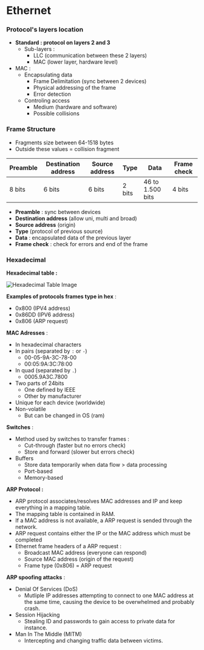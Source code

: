# Ethernet

### Protocol's layers location

- **Standard : protocol on layers 2 and 3**
	- Sub-layers :
		- LLC (communication between these 2 layers)
		- MAC (lower layer, hardware level)
- MAC :
	- Encapsulating data
		- Frame Delimitation (sync between 2 devices)
		- Physical addressing of the frame
		- Error detection
	- Controling access
		- Medium (hardware and software)
		- Possible collisions

### Frame Structure

- Fragments size between 64-1518 bytes
- Outside these values = collision fragment

|Preamble|Destination address|Source address|Type|Data|Frame check|
|---------|----------------------|--------------|----|-------|----------------|
|8 bits|6 bits|6 bits|2 bits|46 to 1.500 bits|4 bits|

- **Preamble** : sync between devices
- **Destination address** (allow uni, multi and broad)
- **Source address** (origin)
- **Type** (protocol of previous source)
- **Data** : encapsulated data of the previous layer
- **Frame check** : check for errors and end of the frame

### Hexadecimal

**Hexadecimal table :**

![Hexadecimal Table Image](https://camo.githubusercontent.com/32a4f082cd5f509732a4cb7be03000f7753f07d12cc37e03676036072dcc9302/68747470733a2f2f63727970746c6162732e636f6d2f77702d636f6e74656e742f75706c6f6164732f323032312f30372f315f506b484c683239366c70767945794a324b50786453772e706e67)

**Examples of protocols frames type in hex** :

- 0x800 (IPV4 address)
- 0x86DD (IPV6 address)
- 0x806 (ARP request)

**MAC Adresses** :

- In hexadecimal characters
- In pairs (separated by `:` or `-`)
	- 00-05-9A-3C-78-00
	- 00:05:9A:3C:78:00
- In quad (separated by `.`)
	- 0005.9A3C.7800
- Two parts of 24bits
	- One defined by IEEE
	- Other by manufacturer
- Unique for each device (worldwide)
- Non-volatile
	- But can be changed in OS (ram)

**Switches** :

- Method used by switches to transfer frames :
	- Cut-through (faster but no errors check)
	- Store and forward (slower but errors check)
- Buffers
	- Store data temporarily when data flow > data processing
	- Port-based
	- Memory-based

**ARP Protocol :**

- ARP protocol associates/resolves MAC addresses and IP and keep everything in a mapping table.
- The mapping table is contained in RAM.
- If a MAC address is not available, a ARP request is sended through the network.
- ARP request contains either the IP or the MAC address which must be completed
- Ethernet frame headers of a ARP request :
	- Broadcast MAC address (everyone can respond)
	- Source MAC address (origin of the request)
	- Frame type (0x806) = ARP request

**ARP spoofing attacks** :

- Denial Of Services (DoS)
	- Mutliple IP addresses attempting to connect to one MAC address at the same time, causing the device to be overwhelmed and probably crash.
- Session Hijacking
	- Stealing ID and passwords to gain access to private data for instance.
- Man In The Middle (MITM)
	- Intercepting and changing traffic data between victims.